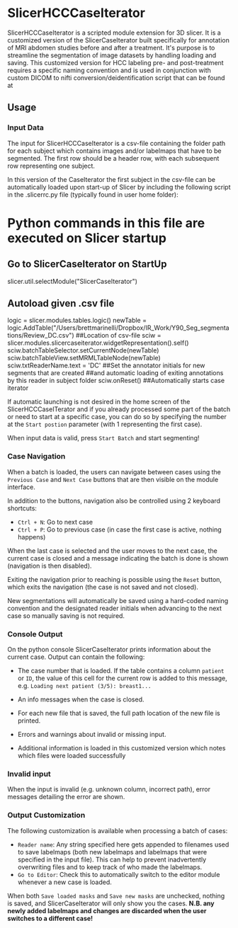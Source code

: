 # SlicerHCCCaseIterator

SlicerHCCCaseIterator is a scripted module extension for 3D slicer. It is a customized version of the 
SlicerCaseIterator built specifically for annotation of MRI abdomen studies before and after a treatment.
It's purpose is to streamline the segmentation of image datasets by handling
loading and saving. This customized version for HCC labeling pre- and post-treatment requires a specific
naming convention and is used in conjunction with custom DICOM to nifti conversion/deidentification script
that can be found at 

## Usage

### Input Data
The input for SlicerHCCCaseIterator is a csv-file containing the folder path for each subject which contains
images and/or labelmaps that have to be segmented. The first row should be a header row, with
each subsequent row representing one subject.

In this version of the CaseIterator the first subject in the csv-file can be automatically loaded upon
start-up of Slicer by including the following script in the .slicerrc.py file (typically found in user home folder):

# Python commands in this file are executed on Slicer startup
  
  ## Go to SlicerCaseIterator on StartUp

  slicer.util.selectModule("SlicerCaseIterator")

  ## Autoload given .csv file

  logic = slicer.modules.tables.logic()
  newTable = logic.AddTable("/Users/brettmarinelli/Dropbox/IR_Work/Y90_Seg_segmentations/Review_DC.csv") ##Location of csv-file
  sciw = slicer.modules.slicercaseiterator.widgetRepresentation().self()
  sciw.batchTableSelector.setCurrentNode(newTable)
  sciw.batchTableView.setMRMLTableNode(newTable)
  sciw.txtReaderName.text = 'DC' ##Set the annotator initials for new segments that are created 
                                 ##and automatic loading of exiting annotations by this reader in subject folder
  sciw.onReset()  ##Automatically starts case iterator

If automatic launching is not desired in the home screen of the SlicerHCCCaseITerator and if you already 
processed some part of the batch or need to start at a specific case, you can do so by specifying the 
number at the `Start postion` parameter (with 1 representing the first case).

When input data is valid, press `Start Batch` and start segmenting!

### Case Navigation

When a batch is loaded, the users can navigate between cases using the `Previous Case` and `Next Case`
buttons that are then visible on the module interface.

In addition to the buttons, navigation also be controlled using 2 keyboard shortcuts:
- `Ctrl + N`: Go to next case
- `Ctrl + P`: Go to previous case (in case the first case is active, nothing happens)

When the last case is selected and the user moves to the next case, the current case is closed
and a message indicating the batch is done is shown (navigation is then disabled).

Exiting the navigation prior to reaching is possible using the `Reset` button,
which exits the navigation (the case is not saved and not closed).

New segmentations will automatically be saved using a hard-coded naming convention and the
designated reader initials when advancing to the next case so manually saving is not required.

### Console Output

On the python console SlicerCaseIterator prints information about the current case.
Output can contain the following:
- The case number that is loaded. If the table contains a column `patient` or `ID`, the value
  of this cell for the current row is added to this message, e.g. `Loading next patient (3/5): breast1...` 
- An info messages when the case is closed.
- For each new file that is saved, the full path location of the new file is printed.
- Errors and warnings about invalid or missing input.

- Additional information is loaded in this customized version which notes which files were
loaded successfully

### Invalid input

When the input is invalid (e.g. unknown column, incorrect path), error messages
detailing the error are shown.

### Output Customization

The following customization is available when processing a batch of cases:
- `Reader name`: Any string specified here gets appended to filenames used to save labelmaps
  (both new labelmaps and labelmaps that were specified in the input file). This can help to
  prevent inadvertently overwriting files and to keep track of who made the labelmaps.
- `Go to Editor`: Check this to automatically switch to the editor module whenever a new case is loaded.
  
When both `Save loaded masks` and `Save new masks` are unchecked, nothing is saved, and SlicerCaseIterator will
only show you the cases. **N.B. any newly added labelmaps and changes are discarded when the user switches
to a different case!**
